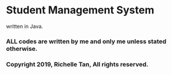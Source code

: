 # Student Management System
written in Java.

### ALL codes are written by me and only me unless stated otherwise.


### Copyright 2019, Richelle Tan, All rights reserved. 

